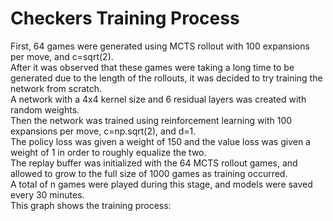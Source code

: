 # Checkers Training Process
First, 64 games were generated using MCTS rollout with 100 expansions per move, and c=sqrt(2).  
After it was observed that these games were taking a long time to be generated due to the length of the rollouts, it was decided to try training the network from scratch.  
A network with a 4x4 kernel size and 6 residual layers was created with random weights.  
Then the network was trained using reinforcement learning with 100 expansions per move, c=np.sqrt(2), and d=1.  
The policy loss was given a weight of 150 and the value loss was given a weight of 1 in order to roughly equalize the two.  
The replay buffer was initialized with the 64 MCTS rollout games, and allowed to grow to the full size of 1000 games as training occurred.  
A total of n games were played during this stage, and models were saved every 30 minutes.  
This graph shows the training process:  
